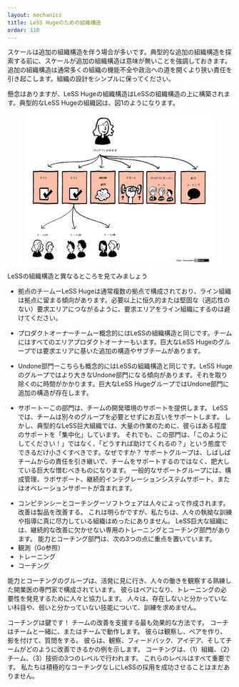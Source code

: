 ```yaml
---
layout: mechanics
title: LeSS Hugeのための組織構造
order: 110
---
```


<!---
Scale is often accompanied with additional organizational structure. Before we explore the typical additional structure, we’d like to stress that scale doesn’t have to mean additional structure. Additional structure usually causes narrower responsibilities which paves the way for loads of organizational dysfunction and politics. Keep organizational design simple.
--->
スケールは追加の組織構造を伴う場合が多いです。典型的な追加の組織構造を探索する前に、スケールが追加の組織構造は意味が無いことを強調しておきます。追加の組織構造は通常多くの組織の機能不全や政治への道を開くより狭い責任を引き起こします。組織の設計をシンプルに保ってください。

<!---
With that caveat, a LeSS Huge structure is built on top of the LeSS structure. A typical LeSS Huge organizational chart looks like Figure 1:
--->
懸念はありますが、LeSS Hugeの組織構造はLeSSの組織構造の上に構築されます。典型的なLeSS Hugeの組織図は、図1のようになります。
<figure>
  <img src="/img/less-huge/xless-huge-organizational-structure.jp.png" alt="Typical LeSS Huge Organizational Structure">
</figure>

<!---
Let’s examine parts that differ from the LeSS organization:
--->
LeSSの組織構造と異なるところを見てみましょう

<!---
Teams in sites—LeSS Huge is usually multi-site, and the line organization tends to stay local to the site. Avoid making the requirement areas the line organization as that would lead to more permanent or rigid (anti-adaptive) requirement areas than needed.
--->
* 拠点のチームーLeSS Hugeは通常複数の拠点で構成されており、ライン組織は拠点に留まる傾向があります。必要以上に恒久的または堅固な（適応性のない）要求エリアにつながるように、要求エリアをライン組織にするのは避けてください。

<!---
Product Owner Team—Conceptually the same as in a LeSS structure. The team is larger as it includes all the Area Product Owners. In huge LeSS Huge groups, the Product Owner Team has additional structure or sub-teams based on the Requirement Areas.
--->
* プロダクトオーナーチームー概念的にはLeSSの組織構造と同じです。チームにはすべてのエリアプロダクトオーナーもいます。巨大なLeSS Hugeのグループでは要求エリアに基いた追加の構造やサブチームがあります。

<!---
Undone Department—Also conceptually the same as in a LeSS struture. In LeSS Huge groups there tend to be bigger Undone departments and it takes a longer time to get rid of them. In huge LeSS Huge groups, there will be additional structure in the Undone department.
--->
* Undone部門ーこちらも概念的にはLeSSの組織構造と同じです。LeSS Hugeのグループではより大きなUndone部門になる傾向があります。それを取り除くのに時間がかかります。巨大なLeSS HugeグループではUndone部門に追加の構造が存在します。

<!---
Support—This department provides development environment support for the teams. In LeSS the teams support each other without the need for a separate group. But in typical LeSS Huge organizations they do ‘centralize’ some support, usually because of the massive volume of work. Still, this department should be as small as possible with the attitude “How can we help?” rather than “Take it this way!” Why? Support groups often end up taking over responsibilities from the teams and become huge ever growing pulsating abominations controlling rather than supporting the teams.
Common support groups include configuration management, laboratory support, continuous-integration system support, or operations support.
--->
* サポートーこの部門は、チームの開発環境のサポートを提供します。 LeSSでは、チームは別々のグループを必要とせずにお互いをサポートします。 しかし、典型的なLeSS巨大組織では、大量の作業のために、彼らはある程度のサポートを「集中化」しています。 それでも、この部門は、「このようにしてください！」ではなく、「どうすれば助けてくれるの？」という態度でできるだけ小さくすべきです。なぜですか？ サポートグループは、しばしばチームからの責任を引き継いで、チームをサポートするのではなく、肥大している巨大な憎むべきものになります。
一般的なサポートグループには、構成管理、ラボサポート、継続的インテグレーションシステムサポート、またはオペレーションサポートが含まれます。

<!---
Competence and Coaching—Software is created by people. Improving improves products. This seems obvious, yet we rarely see organizations that are truly committed to relentlessly training and coaching of their people. LeSS Huge organizations have a dedicated training and coaching department which is essential for continuous improvement.
The competence and coaching department focuses on three things:
observation (Go See)
training
coaching
--->
* コンピテンシーとコーチングーソフトウェアは人々によって作成されます。 改善は製品を改善する。 これは明らかですが、私たちは、人々の執拗な訓練や指導に真に尽力している組織はめったにありません。 LeSS巨大な組織には、継続的な改善に欠かせない専用のトレーニングとコーチング部門があります。
能力とコーチング部門は、次の3つの点に重点を置いています。
 * 観測（Go参照）
 * トレーニング
 * コーチング

<!---
The competence and coaching group consists of skillful practitioner-experts who actively Go See and observe how people work. They pair up and work with people to discover their training needs. People don’t ask for training on subjects they don’t know exist or for skills they don’t know are weak.
--->
能力とコーチングのグループは、活発に見に行き、人々の働きを観察する熟練した開業医の専門家で構成されています。 彼らはペアになり、トレーニングの必要性を発見するために人々と協力します。 人々は、存在しないと分かっていない科目や、弱いと分かっていない技能について、訓練を求めません。

<!---
Coaching is key! It is the most effective way to help teams improve. Coaches work with or in teams. They observe, pair, shadow, and question. They give observations, feedback, ideas and examples on how the team can improve. Coaching happens on three levels: (1) organizational, (2) team, and (3) technical. All these levels are important. We have yet to see a successful LeSS adoption without active coaching.
--->
コーチングは鍵です！ チームの改善を支援する最も効果的な方法です。 コーチはチームと一緒に、またはチームで動作します。 彼らは観察し、ペアを作り、影を付けて、質問をする。 彼らは、観察、フィードバック、アイデア、そしてチームがどのように改善できるかの例を示します。 コーチングは、（1）組織、（2）チーム、（3）技術の3つのレベルで行われます。 これらのレベルはすべて重要です。 私たちは積極的なコーチングなしにLeSSの採用を成功させることはまだありません。
